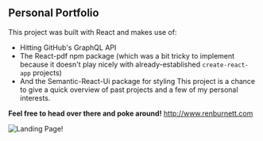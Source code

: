 ## Personal Portfolio

This project was built with React and makes use of:
  - Hitting GitHub's GraphQL API
  - The React-pdf npm package (which was a bit tricky to implement because it doesn't play nicely with already-established `create-react-app` projects)
  - And the Semantic-React-Ui package for styling
This project is a chance to give a quick overview of past projects and a few of my personal interests.

**Feel free to head over there and poke around!**
http://www.renburnett.com

![Landing Page!](https://live.staticflickr.com/65535/49363862343_999ed614b8_w.jpg)

